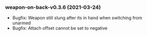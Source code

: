 ### weapon-on-back-v0.3.6 (2021-03-24)
- Bugfix: Weapon still slung after its in hand when switching from unarmed
- Bugfix: Attach offset cannot be set to negative
